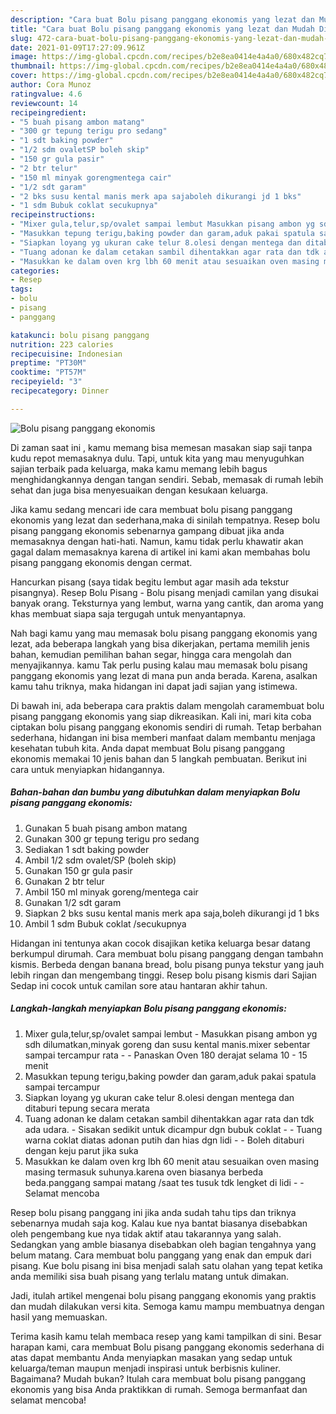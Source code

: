 ```yaml
---
description: "Cara buat Bolu pisang panggang ekonomis yang lezat dan Mudah Dibuat"
title: "Cara buat Bolu pisang panggang ekonomis yang lezat dan Mudah Dibuat"
slug: 472-cara-buat-bolu-pisang-panggang-ekonomis-yang-lezat-dan-mudah-dibuat
date: 2021-01-09T17:27:09.961Z
image: https://img-global.cpcdn.com/recipes/b2e8ea0414e4a4a0/680x482cq70/bolu-pisang-panggang-ekonomis-foto-resep-utama.jpg
thumbnail: https://img-global.cpcdn.com/recipes/b2e8ea0414e4a4a0/680x482cq70/bolu-pisang-panggang-ekonomis-foto-resep-utama.jpg
cover: https://img-global.cpcdn.com/recipes/b2e8ea0414e4a4a0/680x482cq70/bolu-pisang-panggang-ekonomis-foto-resep-utama.jpg
author: Cora Munoz
ratingvalue: 4.6
reviewcount: 14
recipeingredient:
- "5 buah pisang ambon matang"
- "300 gr tepung terigu pro sedang"
- "1 sdt baking powder"
- "1/2 sdm ovaletSP boleh skip"
- "150 gr gula pasir"
- "2 btr telur"
- "150 ml minyak gorengmentega cair"
- "1/2 sdt garam"
- "2 bks susu kental manis merk apa sajaboleh dikurangi jd 1 bks"
- "1 sdm Bubuk coklat secukupnya"
recipeinstructions:
- "Mixer gula,telur,sp/ovalet sampai lembut Masukkan pisang ambon yg sdh dilumatkan,minyak goreng dan susu kental manis.mixer sebentar sampai tercampur rata  Panaskan Oven 180 derajat selama 10 - 15 menit"
- "Masukkan tepung terigu,baking powder dan garam,aduk pakai spatula sampai tercampur"
- "Siapkan loyang yg ukuran cake telur 8.olesi dengan mentega dan ditaburi tepung secara merata"
- "Tuang adonan ke dalam cetakan sambil dihentakkan agar rata dan tdk ada udara. Sisakan sedikit untuk dicampur dgn bubuk coklat  Tuang warna coklat diatas adonan putih dan hias dgn lidi  Boleh ditaburi dengan keju parut jika suka"
- "Masukkan ke dalam oven krg lbh 60 menit atau sesuaikan oven masing masing termasuk suhunya.karena oven biasanya berbeda beda.panggang sampai matang /saat tes tusuk tdk lengket di lidi  Selamat mencoba"
categories:
- Resep
tags:
- bolu
- pisang
- panggang

katakunci: bolu pisang panggang 
nutrition: 223 calories
recipecuisine: Indonesian
preptime: "PT30M"
cooktime: "PT57M"
recipeyield: "3"
recipecategory: Dinner

---
```



![Bolu pisang panggang ekonomis](https://img-global.cpcdn.com/recipes/b2e8ea0414e4a4a0/680x482cq70/bolu-pisang-panggang-ekonomis-foto-resep-utama.jpg)

Di zaman  saat ini , kamu memang bisa memesan masakan siap saji tanpa kudu repot memasaknya dulu. Tapi, untuk kita yang mau menyuguhkan sajian terbaik pada keluarga, maka kamu memang lebih bagus menghidangkannya dengan tangan sendiri. Sebab, memasak di rumah lebih sehat dan juga bisa menyesuaikan dengan kesukaan keluarga.

Jika kamu sedang mencari ide cara membuat bolu pisang panggang ekonomis yang lezat dan sederhana,maka di sinilah tempatnya. Resep bolu pisang panggang ekonomis  sebenarnya gampang dibuat jika anda memasaknya dengan hati-hati. Namun, kamu tidak perlu khawatir akan gagal dalam memasaknya 
karena di artikel ini kami akan membahas bolu pisang panggang ekonomis dengan cermat.  

Hancurkan pisang (saya tidak begitu lembut agar masih ada tekstur pisangnya). Resep Bolu Pisang - Bolu pisang menjadi camilan yang disukai banyak orang. Teksturnya yang lembut, warna yang cantik, dan aroma yang khas membuat siapa saja tergugah untuk menyantapnya.

Nah bagi kamu yang mau memasak bolu pisang panggang ekonomis yang lezat, ada beberapa langkah yang bisa dikerjakan, pertama memilih jenis bahan, kemudian pemilihan bahan segar, hingga cara mengolah dan menyajikannya. kamu Tak perlu pusing kalau mau memasak bolu pisang panggang ekonomis yang lezat di mana pun anda berada. Karena, asalkan kamu  tahu triknya, maka hidangan ini dapat jadi sajian yang istimewa.

Di bawah ini, ada beberapa cara praktis  dalam mengolah caramembuat bolu pisang panggang ekonomis yang siap dikreasikan. Kali ini, mari kita coba ciptakan bolu pisang panggang ekonomis sendiri di rumah. Tetap berbahan sederhana, hidangan ini bisa memberi manfaat dalam membantu menjaga kesehatan tubuh kita. Anda dapat membuat Bolu pisang panggang ekonomis memakai 10 jenis bahan dan 5 langkah pembuatan. Berikut ini cara untuk menyiapkan hidangannya.

<!--inarticleads1-->

##### Bahan-bahan dan bumbu yang dibutuhkan dalam menyiapkan Bolu pisang panggang ekonomis:

1. Gunakan 5 buah pisang ambon matang
1. Gunakan 300 gr tepung terigu pro sedang
1. Sediakan 1 sdt baking powder
1. Ambil 1/2 sdm ovalet/SP (boleh skip)
1. Gunakan 150 gr gula pasir
1. Gunakan 2 btr telur
1. Ambil 150 ml minyak goreng/mentega cair
1. Gunakan 1/2 sdt garam
1. Siapkan 2 bks susu kental manis merk apa saja,boleh dikurangi jd 1 bks
1. Ambil 1 sdm Bubuk coklat /secukupnya


Hidangan ini tentunya akan cocok disajikan ketika keluarga besar datang berkumpul dirumah. Cara membuat bolu pisang panggang dengan tambahn kismis. Berbeda dengan banana bread, bolu pisang punya tekstur yang jauh lebih ringan dan mengembang tinggi. Resep bolu pisang kismis dari Sajian Sedap ini cocok untuk camilan sore atau hantaran akhir tahun. 

<!--inarticleads2-->

##### Langkah-langkah menyiapkan Bolu pisang panggang ekonomis:

1. Mixer gula,telur,sp/ovalet sampai lembut - Masukkan pisang ambon yg sdh dilumatkan,minyak goreng dan susu kental manis.mixer sebentar sampai tercampur rata -  - Panaskan Oven 180 derajat selama 10 - 15 menit
1. Masukkan tepung terigu,baking powder dan garam,aduk pakai spatula sampai tercampur
1. Siapkan loyang yg ukuran cake telur 8.olesi dengan mentega dan ditaburi tepung secara merata
1. Tuang adonan ke dalam cetakan sambil dihentakkan agar rata dan tdk ada udara. - Sisakan sedikit untuk dicampur dgn bubuk coklat -  - Tuang warna coklat diatas adonan putih dan hias dgn lidi -  - Boleh ditaburi dengan keju parut jika suka
1. Masukkan ke dalam oven krg lbh 60 menit atau sesuaikan oven masing masing termasuk suhunya.karena oven biasanya berbeda beda.panggang sampai matang /saat tes tusuk tdk lengket di lidi -  - Selamat mencoba


Resep bolu pisang panggang ini jika anda sudah tahu tips dan triknya sebenarnya mudah saja kog. Kalau kue nya bantat biasanya disebabkan oleh pengembang kue nya tidak aktif atau takarannya yang salah. Sedangkan yang amble biasanya disebabkan oleh bagian tengahnya yang belum matang. Cara membuat bolu panggang yang enak dan empuk dari pisang. Kue bolu pisang ini bisa menjadi salah satu olahan yang tepat ketika anda memiliki sisa buah pisang yang terlalu matang untuk dimakan. 

Jadi, itulah artikel mengenai  bolu pisang panggang ekonomis  yang praktis dan mudah dilakukan versi kita. Semoga kamu mampu membuatnya dengan hasil yang memuaskan. 

Terima kasih kamu telah membaca resep yang kami tampilkan di sini. Besar harapan kami, cara membuat  Bolu pisang panggang ekonomis sederhana di atas dapat membantu Anda menyiapkan masakan yang sedap untuk keluarga/teman maupun menjadi inspirasi untuk berbisnis kuliner. Bagaimana? Mudah bukan? Itulah cara membuat bolu pisang panggang ekonomis yang bisa Anda praktikkan di rumah. Semoga bermanfaat dan selamat mencoba!

